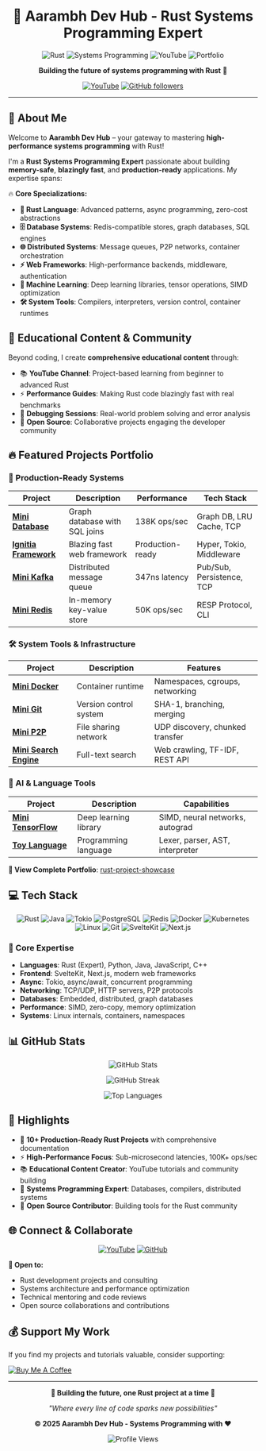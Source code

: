 <div align="center">

# 🚀 **Aarambh Dev Hub** - Rust Systems Programming Expert

![Rust](https://img.shields.io/badge/rust-1.70%2B-orange.svg?style=for-the-badge&logo=rust&labelColor=black)
![Systems Programming](https://img.shields.io/badge/Systems-Programming-red.svg?style=for-the-badge&labelColor=black)
![YouTube](https://img.shields.io/badge/YouTube-Aarambh%20Dev%20Hub-red?style=for-the-badge&logo=youtube)
![Portfolio](https://img.shields.io/badge/Projects-10%2B-blue.svg?style=for-the-badge&labelColor=black)

**Building the future of systems programming with Rust** 🦀

[![YouTube](https://img.shields.io/youtube/channel/subscribers/UCm5U5uQiZA_mQY5wQ6WfUVA?style=social&logo=youtube&label=Aarambh%20Dev%20Hub)](https://youtube.com/@aarambhdevhub)
[![GitHub followers](https://img.shields.io/github/followers/AarambhDevHub?style=social)](https://github.com/AarambhDevHub)

</div>

---

## 💫 **About Me**

Welcome to **Aarambh Dev Hub** – your gateway to mastering **high-performance systems programming** with Rust! 

I'm a **Rust Systems Programming Expert** passionate about building **memory-safe**, **blazingly fast**, and **production-ready** applications. My expertise spans:

🔥 **Core Specializations:**
- **🦀 Rust Language**: Advanced patterns, async programming, zero-cost abstractions
- **🗄️ Database Systems**: Redis-compatible stores, graph databases, SQL engines
- **🌐 Distributed Systems**: Message queues, P2P networks, container orchestration  
- **⚡ Web Frameworks**: High-performance backends, middleware, authentication
- **🤖 Machine Learning**: Deep learning libraries, tensor operations, SIMD optimization
- **🛠️ System Tools**: Compilers, interpreters, version control, container runtimes

## 🎥 **Educational Content & Community**

Beyond coding, I create **comprehensive educational content** through:

- 📚 **YouTube Channel**: Project-based learning from beginner to advanced Rust
- ⚡ **Performance Guides**: Making Rust code blazingly fast with real benchmarks  
- 🐛 **Debugging Sessions**: Real-world problem solving and error analysis
- 🤝 **Open Source**: Collaborative projects engaging the developer community

## 🔥 **Featured Projects Portfolio**

### **🚀 Production-Ready Systems**
| Project | Description | Performance | Tech Stack |
|---------|-------------|-------------|------------|
| **[Mini Database](https://github.com/AarambhDevHub/rust-project-showcase)** | Graph database with SQL joins | 138K ops/sec | Graph DB, LRU Cache, TCP |
| **[Ignitia Framework](https://github.com/AarambhDevHub/rust-project-showcase)** | Blazing fast web framework | Production-ready | Hyper, Tokio, Middleware |
| **[Mini Kafka](https://github.com/AarambhDevHub/rust-project-showcase)** | Distributed message queue | 347ns latency | Pub/Sub, Persistence, TCP |
| **[Mini Redis](https://github.com/AarambhDevHub/rust-project-showcase)** | In-memory key-value store | 50K ops/sec | RESP Protocol, CLI |

### **🛠️ System Tools & Infrastructure**
| Project | Description | Features |
|---------|-------------|----------|
| **[Mini Docker](https://github.com/AarambhDevHub/rust-project-showcase)** | Container runtime | Namespaces, cgroups, networking |
| **[Mini Git](https://github.com/AarambhDevHub/rust-project-showcase)** | Version control system | SHA-1, branching, merging |
| **[Mini P2P](https://github.com/AarambhDevHub/rust-project-showcase)** | File sharing network | UDP discovery, chunked transfer |
| **[Mini Search Engine](https://github.com/AarambhDevHub/rust-project-showcase)** | Full-text search | Web crawling, TF-IDF, REST API |

### **🤖 AI & Language Tools** 
| Project | Description | Capabilities |
|---------|-------------|--------------|
| **[Mini TensorFlow](https://github.com/AarambhDevHub/rust-project-showcase)** | Deep learning library | SIMD, neural networks, autograd |
| **[Toy Language](https://github.com/AarambhDevHub/rust-project-showcase)** | Programming language | Lexer, parser, AST, interpreter |

**🎯 View Complete Portfolio**: [rust-project-showcase](https://github.com/AarambhDevHub/rust-project-showcase)

## 💻 **Tech Stack**

<div align="center">

![Rust](https://img.shields.io/badge/rust-%23000000.svg?style=for-the-badge&logo=rust&logoColor=white)
![Java](https://img.shields.io/badge/java-%23ED8B00.svg?style=for-the-badge&logo=openjdk&logoColor=white)
![Tokio](https://img.shields.io/badge/Tokio-000000?style=for-the-badge&logo=tokio&logoColor=white)
![PostgreSQL](https://img.shields.io/badge/postgresql-%23316192.svg?style=for-the-badge&logo=postgresql&logoColor=white)
![Redis](https://img.shields.io/badge/redis-%23DD0031.svg?style=for-the-badge&logo=redis&logoColor=white)
![Docker](https://img.shields.io/badge/docker-%230db7ed.svg?style=for-the-badge&logo=docker&logoColor=white)
![Kubernetes](https://img.shields.io/badge/kubernetes-%23326ce5.svg?style=for-the-badge&logo=kubernetes&logoColor=white)
![Linux](https://img.shields.io/badge/Linux-FCC624?style=for-the-badge&logo=linux&logoColor=black)
![Git](https://img.shields.io/badge/git-%23F05033.svg?style=for-the-badge&logo=git&logoColor=white)
![SvelteKit](https://img.shields.io/badge/sveltekit-FF3E00.svg?style=for-the-badge&logo=svelte&logoColor=white)
![Next.js](https://img.shields.io/badge/next.js-000000.svg?style=for-the-badge&logo=next.js&logoColor=white)

</div>

### **🎯 Core Expertise**
- **Languages**: Rust (Expert), Python, Java, JavaScript, C++
- **Frontend**: SvelteKit, Next.js, modern web frameworks
- **Async**: Tokio, async/await, concurrent programming  
- **Networking**: TCP/UDP, HTTP servers, P2P protocols
- **Databases**: Embedded, distributed, graph databases
- **Performance**: SIMD, zero-copy, memory optimization
- **Systems**: Linux internals, containers, namespaces

## 📊 **GitHub Stats**

<div align="center">

![GitHub Stats](https://github-readme-stats.vercel.app/api?username=AarambhDevHub&theme=dark&hide_border=false&include_all_commits=true&count_private=false)

![GitHub Streak](https://github-readme-streak-stats.herokuapp.com/?user=AarambhDevHub&theme=dark&hide_border=false)

![Top Languages](https://github-readme-stats.vercel.app/api/top-langs/?username=AarambhDevHub&theme=dark&hide_border=false&include_all_commits=true&count_private=false&layout=compact)

</div>

## 🌟 **Highlights**

- 🦀 **10+ Production-Ready Rust Projects** with comprehensive documentation
- ⚡ **High-Performance Focus**: Sub-microsecond latencies, 100K+ ops/sec
- 📚 **Educational Content Creator**: YouTube tutorials and community building  
- 🔧 **Systems Programming Expert**: Databases, compilers, distributed systems
- 🤝 **Open Source Contributor**: Building tools for the Rust community

## 🌐 **Connect & Collaborate**

<div align="center">

[![YouTube](https://img.shields.io/badge/YouTube-%23FF0000.svg?style=for-the-badge&logo=YouTube&logoColor=white)](https://youtube.com/@aarambhdevhub)
[![GitHub](https://img.shields.io/badge/github-%23121011.svg?style=for-the-badge&logo=github&logoColor=white)](https://github.com/AarambhDevHub)

</div>

**🤝 Open to:**
- Rust development projects and consulting
- Systems architecture and performance optimization  
- Technical mentoring and code reviews
- Open source collaborations and contributions

## 💰 **Support My Work**

If you find my projects and tutorials valuable, consider supporting:

[![Buy Me A Coffee](https://img.shields.io/badge/Buy%20Me%20A%20Coffee-ffdd00?style=for-the-badge&logo=buy-me-a-coffee&logoColor=black)](https://buymeacoffee.com/aarambhdevhub)

---

<div align="center">

**🦀 Building the future, one Rust project at a time 🦀**

*"Where every line of code sparks new possibilities"*

**© 2025 Aarambh Dev Hub - Systems Programming with ❤️**

![Profile Views](https://komarev.com/ghpvc/?username=AarambhDevHub&color=brightgreen&style=flat-square)

</div>
